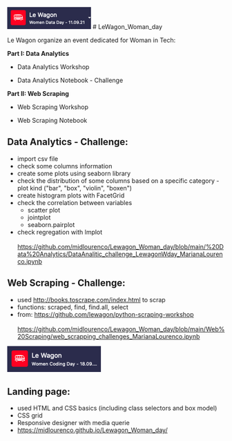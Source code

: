 <img src="lewagonlogo.png">
# LeWagon_Woman_day

Le Wagon organize an event dedicated for Woman in Tech:

**Part I: Data Analytics**

* Data Analytics Workshop

* Data Analytics Notebook - Challenge


**Part II: Web Scraping**

* Web Scraping Workshop

* Web Scraping Notebook



## Data Analytics - Challenge:
* import csv file
* check some columns information
* create some plots using seaborn library
* check the distribution of some columns based on a specific category - plot kind ("bar", "box", "violin", "boxen") 
* create histogram plots with FacetGrid
* check the correlation between variables
  - scatter plot
  - jointplot
  - seaborn.pairplot
* check regregation with lmplot <br><br>
https://github.com/midlourenco/Lewagon_Woman_day/blob/main/%20Data%20Analytics/DataAnalitic_challenge_LewagonWday_MarianaLourenco.ipynb


## Web Scraping - Challenge:
* used  http://books.toscrape.com/index.html to scrap
* functions: scraped, find, find.all, select
* from: https://github.com/lewagon/python-scraping-workshop
<br><br>
https://github.com/midlourenco/Lewagon_Woman_day/blob/main/Web%20Scraping/web_scrapping_challenges_MarianaLourenco.ipynb



<img src="lewagon-logo-2.png">

## Landing page:
* used HTML and CSS basics (including class selectors and box model)
* CSS grid
* Responsive designer with media querie
* https://midlourenco.github.io/Lewagon_Woman_day/

